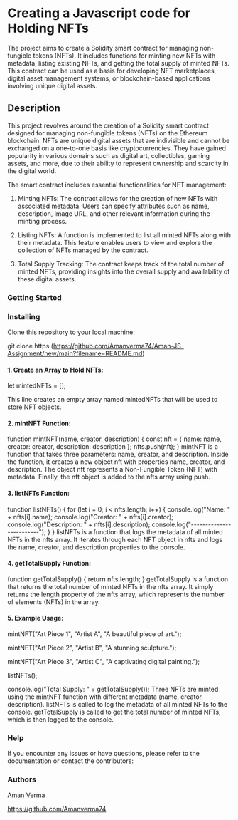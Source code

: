 # Creating a Javascript code for Holding NFTs

The project aims to create a Solidity smart contract for managing non-fungible tokens (NFTs). It includes functions for minting new NFTs with metadata, listing existing NFTs, and getting the total supply of minted NFTs. This contract can be used as a basis for developing NFT marketplaces, digital asset management systems, or blockchain-based applications involving unique digital assets.

## Description
This project revolves around the creation of a Solidity smart contract designed for managing non-fungible tokens (NFTs) on the Ethereum blockchain. NFTs are unique digital assets that are indivisible and cannot be exchanged on a one-to-one basis like cryptocurrencies. They have gained popularity in various domains such as digital art, collectibles, gaming assets, and more, due to their ability to represent ownership and scarcity in the digital world.

The smart contract includes essential functionalities for NFT management:

1. Minting NFTs: The contract allows for the creation of new NFTs with associated metadata. Users can specify attributes such as name, description, image URL, and other relevant information during the minting process.

2. Listing NFTs: A function is implemented to list all minted NFTs along with their metadata. This feature enables users to view and explore the collection of NFTs managed by the contract.

3. Total Supply Tracking: The contract keeps track of the total number of minted NFTs, providing insights into the overall supply and availability of these digital assets.


### Getting Started

### Installing

Clone this repository to your local machine:

git clone https:(https://github.com/Amanverma74/Aman-JS-Assignment/new/main?filename=README.md)

#### 1. Create an Array to Hold NFTs:
let mintedNFTs = [];

This line creates an empty array named mintedNFTs that will be used to store NFT objects.

#### 2. mintNFT Function:
function mintNFT(name, creator, description) {
    const nft = {
        name: name,
        creator: creator,
        description: description
    };
    nfts.push(nft);
}
mintNFT is a function that takes three parameters: name, creator, and description. Inside the function, it creates a new object nft with properties name, creator, and description. The object nft represents a Non-Fungible Token (NFT) with metadata. Finally, the nft object is added to the nfts array using push.

#### 3. listNFTs Function:
function listNFTs() {
    for (let i = 0; i < nfts.length; i++) {
        console.log("Name: " + nfts[i].name);
        console.log("Creator: " + nfts[i].creator);
        console.log("Description: " + nfts[i].description);
        console.log("-------------------------");
    }
}
listNFTs is a function that logs the metadata of all minted NFTs in the nfts array. It iterates through each NFT object in nfts and logs the name, creator, and description properties to the console.


#### 4. getTotalSupply Function:
function getTotalSupply() {
    return nfts.length;
}
getTotalSupply is a function that returns the total number of minted NFTs in the nfts array. It simply returns the length property of the nfts array, which represents the number of elements (NFTs) in the array.

#### 5. Example Usage:
mintNFT("Art Piece 1", "Artist A", "A beautiful piece of art.");

mintNFT("Art Piece 2", "Artist B", "A stunning sculpture.");

mintNFT("Art Piece 3", "Artist C", "A captivating digital painting.");

listNFTs();

console.log("Total Supply: " + getTotalSupply());
Three NFTs are minted using the mintNFT function with different metadata (name, creator, description). listNFTs is called to log the metadata of all minted NFTs to the console. getTotalSupply is called to get the total number of minted NFTs, which is then logged to the console.

### Help
If you encounter any issues or have questions, please refer to the documentation or contact the contributors:

### Authors

Aman Verma

https://github.com/Amanverma74




